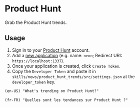 # Product Hunt

Grab the Product Hunt trends.

## Usage

1. Sign in to your [Product Hunt](https://www.producthunt.com/) account.
2. Add a [new application](https://www.producthunt.com/v2/oauth/applications) (e.g. name: `neon`; Redirect URI: `https://localhost:1337`).
3. Once your application is created, click `Create Token`.
4. Copy the `Developer Token` and paste it in `skills/news/product_hunt_trends/src/settings.json` at the `developer_token` key.

```txt
(en-US) "What's trending on Product Hunt?"

(fr-FR) "Quelles sont les tendances sur Product Hunt ?"
```
